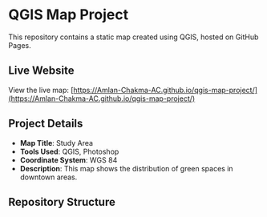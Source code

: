 # QGIS Map Project

This repository contains a static map created using QGIS, hosted on GitHub Pages.

## Live Website
View the live map: [https://Amlan-Chakma-AC.github.io/qgis-map-project/](https://Amlan-Chakma-AC.github.io/qgis-map-project/)

## Project Details
- **Map Title**: Study Area
- **Tools Used**: QGIS, Photoshop
- **Coordinate System**: WGS 84
- **Description**: This map shows the distribution of green spaces in downtown areas.

## Repository Structure